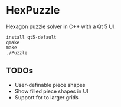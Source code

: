 # HexPuzzle

Hexagon puzzle solver in C++ with a Qt 5 UI.

```
install qt5-default
qmake
make
./Puzzle
```

TODOs
---
- User-definable piece shapes
- Show filled piece shapes in UI
- Support for to larger grids

